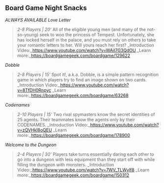 ## Board Game Night Snacks

_ALWAYS AVAILABLE_
*Love Letter*
>_2-8 Players | 20'_
>All  of  the  eligible  young  men  (and  many  of  the  not-so-young)  seek  to  woo  the  princess  of  Tempest.  Unfortunately,  she  has locked herself in the palace, and you must rely on others to take your romantic letters to her. Will yours reach her first?
>_Introduction Video:_https://www.youtube.com/watch?v=WAiI7G3QdOU
>_Learn more:_https://boardgamegeek.com/boardgame/129622

*Dobble*
>_2-8 Players | 15'_
>Spot it!, a.k.a. Dobble, is a simple pattern recognition game in which players try to find an image shown on two cards.
>_Introduction Video:_https://www.youtube.com/watch?v=8TfDH0Rnpyc
>_Learn more:_https://boardgamegeek.com/boardgame/63268

*Codenames*
>_2-10 Players | 15'_
>Two rival spymasters know the secret identities of 25 agents. Their teammates know the agents only by their CODENAMES.
>_Introduction Video:_https://www.youtube.com/watch?v=zQVHkl8oQEU
>_Learn more:_https://boardgamegeek.com/boardgame/178900

*Welcome to the Dungeon*
>_2-4 Players | 30'_
>Players take turns essentially daring each other to go into a dungeon with less equipment than they start off with while filling the dungeon with monsters.
>_Introduction Video:_https://www.youtube.com/watch?v=7WV_TLWylf8
>_Learn more:_https://boardgamegeek.com/boardgame/150312
